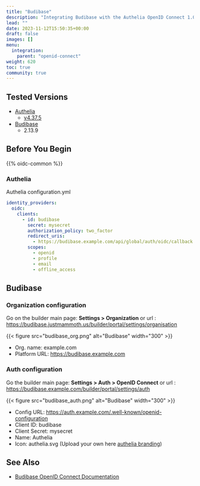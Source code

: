 ```yaml
---
title: "Budibase"
description: "Integrating Budibase with the Authelia OpenID Connect 1.0 Provider."
lead: ""
date: 2023-11-12T15:50:35+00:00
draft: false
images: []
menu:
  integration:
    parent: "openid-connect"
weight: 620
toc: true
community: true
---
```


## Tested Versions

- [Authelia]
  - [v4.37.5](https://github.com/authelia/authelia/releases/tag/v4.37.5)
- [Budibase]
  - 2.13.9

## Before You Begin

{{% oidc-common %}}

### Authelia

Authelia configuration.yml

```yaml
identity_providers:
  oidc:
    clients:
      - id: budibase
        secret: mysecret
        authorization_policy: two_factor
        redirect_uris:
          - https://budibase.example.com/api/global/auth/oidc/callback
        scopes:
          - openid
          - profile
          - email
          - offline_access
```

## Budibase

### Organization configuration

Go on the builder main page: **Settings > Organization** or url : https://budibase.justmammoth.us/builder/portal/settings/organisation

{{< figure src="budibase_org.png" alt="Budibase" width="300" >}}

- Org. name: example.com
- Platform URL: https://budibase.example.com

### Auth configuration

Go the builder main page: **Settings > Auth > OpenID Connect** or url : https://budibase.example.com/builder/portal/settings/auth

{{< figure src="budibase_auth.png" alt="Budibase" width="300" >}}

- Config URL: https://auth.example.com/.well-known/openid-configuration
- Client ID: budibase
- Client Secret: mysecret
- Name: Authelia
- Icon: authelia.svg (Upload your own here [authelia branding](https://www.authelia.com/reference/guides/branding/))

## See Also

- [Budibase OpenID Connect Documentation](https://docs.budibase.com/docs/openid-connect)

[Authelia]: https://www.authelia.com
[Budibase]: https://budibase.com
[OpenID Connect 1.0]: ../../openid-connect/introduction.md
